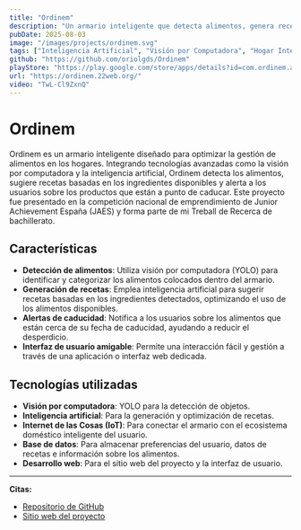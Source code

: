 ```yaml
---
title: "Ordinem"
description: "Un armario inteligente que detecta alimentos, genera recetas usando inteligencia artificial y alerta sobre productos próximos a caducar."
pubDate: 2025-08-03
image: "/images/projects/ordinem.svg"
tags: ["Inteligencia Artificial", "Visión por Computadora", "Hogar Inteligente", "IoT", "Generación de Recetas"]
github: "https://github.com/oriolgds/Ordinem"
playStore: "https://play.google.com/store/apps/details?id=com.ordinem.app"
url: "https://ordinem.22web.org/"
video: "TwL-Cl9ZxnQ"
---
```


# Ordinem

Ordinem es un armario inteligente diseñado para optimizar la gestión de alimentos en los hogares. Integrando tecnologías avanzadas como la visión por computadora y la inteligencia artificial, Ordinem detecta los alimentos, sugiere recetas basadas en los ingredientes disponibles y alerta a los usuarios sobre los productos que están a punto de caducar. Este proyecto fue presentado en la competición nacional de emprendimiento de Junior Achievement España (JAES) y forma parte de mi Treball de Recerca de bachillerato.

## Características

- **Detección de alimentos**: Utiliza visión por computadora (YOLO) para identificar y categorizar los alimentos colocados dentro del armario.
- **Generación de recetas**: Emplea inteligencia artificial para sugerir recetas basadas en los ingredientes detectados, optimizando el uso de los alimentos disponibles.
- **Alertas de caducidad**: Notifica a los usuarios sobre los alimentos que están cerca de su fecha de caducidad, ayudando a reducir el desperdicio.
- **Interfaz de usuario amigable**: Permite una interacción fácil y gestión a través de una aplicación o interfaz web dedicada.

## Tecnologías utilizadas

- **Visión por computadora**: YOLO para la detección de objetos.
- **Inteligencia artificial**: Para la generación y optimización de recetas.
- **Internet de las Cosas (IoT)**: Para conectar el armario con el ecosistema doméstico inteligente del usuario.
- **Base de datos**: Para almacenar preferencias del usuario, datos de recetas e información sobre los alimentos.
- **Desarrollo web**: Para el sitio web del proyecto y la interfaz de usuario.

---

**Citas:**

- [Repositorio de GitHub](https://github.com/oriolgds/Ordinem)
- [Sitio web del proyecto](https://ordinem.22web.org/)